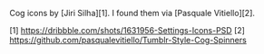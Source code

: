 
Cog icons by [Jiri Silha][1].  I found them via [Pasquale Vitiello][2].

[1] https://dribbble.com/shots/1631956-Settings-Icons-PSD
[2] https://github.com/pasqualevitiello/Tumblr-Style-Cog-Spinners

